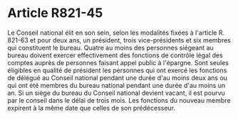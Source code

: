 # Article R821-45

Le Conseil national élit en son sein, selon les modalités fixées à l'article R. 821-63 et pour deux ans, un président, trois vice-présidents et six membres qui constituent le bureau. Quatre au moins des personnes siégeant au bureau doivent exercer effectivement des fonctions de contrôle légal des comptes auprès de personnes faisant appel public à l'épargne.   Sont seules éligibles en qualité de président les personnes qui ont exercé les fonctions de délégué au Conseil national pendant une durée d'au moins deux ans ou qui ont été membres du bureau national pendant une durée d'au moins un an.   Si un siège du bureau du Conseil national devient vacant, il est pourvu par le conseil dans le délai de trois mois. Les fonctions du nouveau membre expirent à la même date que celles de son prédécesseur.